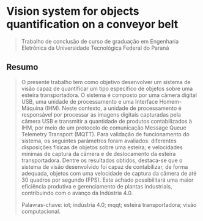 <h1>Vision system for objects quantification on a conveyor belt</h1>

>Trabalho de conclusão de curso de graduação em Engenharia Eletrônica da Universidade Tecnológica Federal do Paraná

## Resumo
>O presente trabalho tem como objetivo desenvolver um sistema de visão capaz de quantificar um tipo específico de objetos sobre uma esteira transportadora. O sistema é composto por uma câmera digital USB, uma unidade de processamento e uma Interface Homem-Máquina (IHM). Neste contexto, a unidade de processamento é responsável por processar as imagens digitais capturadas pela câmera USB e transmitir a quantidade de produtos contabilizados à IHM, por meio de um protocolo de comunicação Message Queue Telemetry Transport (MQTT). Para validação de funcionamento do sistema, os seguintes parâmetros foram avaliados: diferentes disposições físicas de objetos sobre uma esteira; e velocidades mínimas de captura da câmera e de deslocamento da esteira transportadora. Dentre os resultados obtidos, destaca-se que o sistema de visão desenvolvido foi capaz de contabilizar, de forma adequada, objetos com uma velocidade de captura da câmera de até 30 quadros por segundo (FPS). Este achado possibilitará uma maior eficiência produtiva e gerenciamento de plantas industriais, contribuindo com o avanço da Indústria 4.0.
>
>Palavras-chave: iot; indústria 4.0; mqqt; esteira transportadora; visão computacional.
